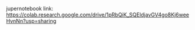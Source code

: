 jupernotebook link: https://colab.research.google.com/drive/1pRbQiK_SQEldjavGV4go8Kj6weeHvnNn?usp=sharing
